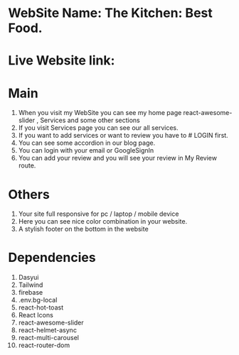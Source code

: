 # WebSite Name: The Kitchen: Best Food.

# Live Website link:

# Main

1. When you visit my WebSite you can see my home page react-awesome-slider , Services and some other sections
2. If you visit Services page you can see our all services.
3. If you want to add services or want to review you have to # LOGIN first.
4. You can see some accordion in our blog page.
5. You can login with your email or GoogleSignIn
6. You can add your review and you will see your review in My Review route.

# Others

1. Your site full responsive for pc / laptop / mobile device
2. Here you can see nice color combination in your website.
3. A stylish footer on the bottom in the website

# Dependencies

1. Dasyui
2. Tailwind
3. firebase
4. .env.bg-local
5. react-hot-toast
6. React Icons
7. react-awesome-slider
8. react-helmet-async
9. react-multi-carousel
10. react-router-dom
